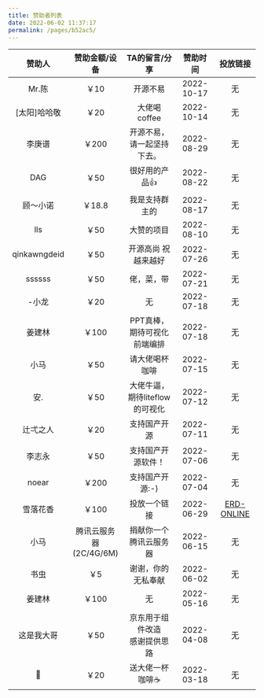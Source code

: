 ```yaml
---
title: 赞助者列表
date: 2022-06-02 11:37:17
permalink: /pages/b52ac5/
---
```




|    赞助人    |       赞助金额/设备        |          TA的留言/分享           |  赞助时间  |                   投放链接                    |
| :----------: | :------------------------: | :------------------------------: | :--------: | :-------------------------------------------: |
|    Mr.陈     |            ￥10            |             开源不易             | 2022-10-17 |                      无                       |
| [太阳]哈哈敬 |            ￥20            |           大佬喝coffee           | 2022-10-14 |                      无                       |
|    李庚谱    |           ￥200            |    开源不易，请一起坚持下去。    | 2022-08-29 |                      无                       |
|     DAG      |            ￥50            |          很好用的产品👍           | 2022-08-22 |                      无                       |
|   顾～小诺   |           ￥18.8           |          我是支持群主的          | 2022-08-17 |                      无                       |
|     lls      |            ￥50            |            大赞的项目            | 2022-08-10 |                      无                       |
| qinkawngdeid |            ￥50            |       开源高尚 祝越来越好        | 2022-07-26 |                      无                       |
|    ssssss    |            ￥50            |            佬，菜，带            | 2022-07-21 |                      无                       |
|    -小龙     |            ￥20            |                无                | 2022-07-18 |                      无                       |
|    姜建林    |           ￥100            |   PPT真棒，期待可视化前端编排    | 2022-07-18 |                      无                       |
|     小马     |            ￥50            |          请大佬喝杯咖啡          | 2022-07-15 |                      无                       |
|     安.      |            ￥50            |  大佬牛逼，期待liteflow的可视化  | 2022-07-12 |                      无                       |
|   辻弌之人   |            ￥20            |           支持国产开源           | 2022-07-11 |                      无                       |
|    李志永    |            ￥50            |        支持国产开源软件！        | 2022-07-06 |                      无                       |
|    noear     |           ￥200            |         支持国产开源:-)          | 2022-07-04 |                      无                       |
|   雪落花香   |           ￥100            |           投放一个链接           | 2022-06-29 | [ERD-ONLINE](https://portal.zerocode.net.cn/) |
|     小马     | 腾讯云服务器<br>(2C/4G/6M) |      捐献你一个腾讯云服务器      | 2022-06-15 |                      无                       |
|     书虫     |            ￥5             |        谢谢，你的无私奉献        | 2022-06-02 |                      无                       |
|    姜建林    |           ￥100            |                无                | 2022-05-16 |                      无                       |
|  这是我大哥  |            ￥50            | 京东用于组件改造<br>感谢提供思路 | 2022-04-08 |                      无                       |
|      🎱       |            ￥20            |         送大佬一杯咖啡☕️          | 2022-03-18 |                      无                       |



